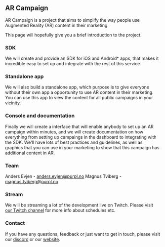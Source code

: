 ## AR Campaign

AR Campaign is a project that aims to simplify the way people use Augmented Reality (AR) content in their marketing.

This page will hopefully give you a brief introduction to the project.

### SDK

We will create and provide an SDK for iOS and Android* apps, that makes it incredible easy to set up and integrate with the rest of this service.

### Standalone app

We will also build a standalone app, which purpose is to give everyone without their own app a opportunity to use AR content in their marketing. You can use this app to view the content for all public campaigns in your vicinity.

### Console and documentation

Finally we will create a interface that will enable anybody to set up an AR campaign within minutes, and we will create documentation on how everything from setting up campaings in the dashboard to integrating with the SDK. We'll have lots of best practices and guidelines, as well as graphics that you can use in your marketing to show that this campaign has additional content in AR.

### Team

Anders Evjen - anders.evjen@purpl.no
Magnus Tviberg - magnus.tviberg@purpl.no

### Stream

We will be streaming a lot of the development live on Twitch. Please visit [our Twitch channel](https://www.twitch.tv/purplteam) for more info about schedules etc.

### Contact

If you have any questions, feedback or just want to get in touch, please visit our [discord](https://discordapp.com/invite/vjWAPvC) or our [website](https://purpl.no/en/).
